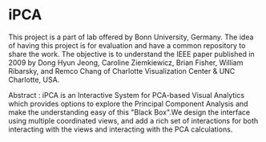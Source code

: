 # iPCA

This project is a part of lab offered by Bonn University, Germany. The idea of having this project is for evaluation and have a common repository to share the work. The objective is to understand the IEEE paper published in 2009 by Dong Hyun Jeong, Caroline Ziemkiewicz, Brian Fisher, William Ribarsky, and Remco Chang of Charlotte Visualization Center & UNC Charlotte, USA.

Abstract : iPCA is an Interactive System for PCA-based Visual Analytics which provides options to explore the Principal Component Analysis and make the understanding easy of this "Black Box".We design the interface using multiple coordinated views, and add a rich set of interactions for both interacting with the views and interacting with the PCA calculations.
